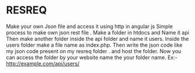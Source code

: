 # RESREQ
Make your own Json file and access it using http in angular js
Simple process to make own json rest file . 
Make a folder in htdocs and Name it api
Then make another folder inside the api folder and name it users.
Inside the users folder make a file name as index.php.
Then write the json code like my json code present on my resreq folder .
and host the folder.
Now you can access the folder by your website name the your folder name.
Ex:- http://example.com/api/users/
